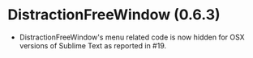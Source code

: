 DistractionFreeWindow (0.6.3)
=============================

* DistractionFreeWindow's menu related code is now hidden
  for OSX versions of Sublime Text as reported in #19.
